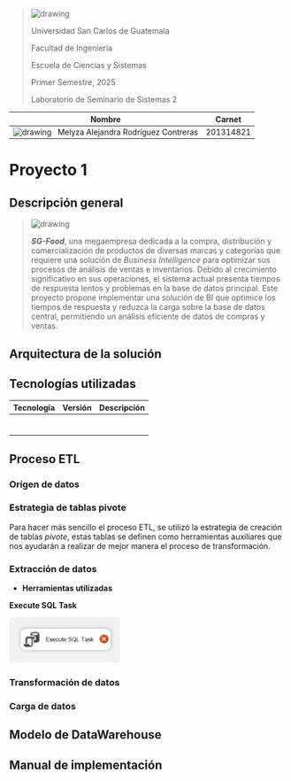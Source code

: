 ><img src="https://upload.wikimedia.org/wikipedia/commons/4/4a/Usac_logo.png" alt="drawing" width="75">
>
>Universidad San Carlos de Guatemala
>
>Facultad de Ingeniería 
>
>Escuela de Ciencias y Sistemas 
>
>Primer Semestre, 2025
>
>Laboratorio de Seminario de Sistemas 2


| Nombre                               | Carnet    |
| ------------------------------------ | --------- |
|  <img src="https://encrypted-tbn0.gstatic.com/images?q=tbn:ANd9GcQvke8Pr8T6xz52yM8v0ieg0oQy9L9SwfkO4hy4IKoRpxyQBKSGUWto7sWmzj9YYgm1VzU&usqp=CAU" alt="drawing" width="20"> &nbsp; Melyza Alejandra Rodríguez Contreras | 201314821 |


# Proyecto 1

## Descripción general 

> <img src="https://images.scalebranding.com/the-market-logo-113bfcff-2415-4436-b2ac-f1b64ef3b3dd.jpg" alt="drawing" width="200"> 
>
>***SG-Food***, una megaempresa dedicada a la compra, distribución y comercialización de productos de diversas marcas y categorías que requiere una solución de *Business Intelligence* para optimizar sus procesos de análisis de ventas e inventarios. Debido al crecimiento significativo en sus operaciones, el sistema actual presenta tiempos de respuesta lentos y problemas en la base de datos principal. Este proyecto propone implementar una solución de BI que optimice los tiempos de respuesta y reduzca la carga sobre la base de datos central, permitiendo un análisis eficiente de datos de compras y ventas.

## Arquitectura de la solución 

## Tecnologías utilizadas 

| Tecnología | Versión | Descripción | 
| -- | -- | -- |
| | | |
| | | |
| | | |
| | | |
| | | |
| | | |
| | | |


## Proceso ETL 

### Orígen de datos 
### Estrategia de tablas pivote 

Para hacer más sencillo el proceso ETL, se utilizó la estrategia de creación de tablas *pivote*, estas tablas se definen como herramientas auxiliares que nos ayudarán a realizar de mejor manera el proceso de transformación. 

### Extracción de datos

- **Herramientas utilizadas**

**Execute SQL Task**

<img src="images/h1.png" alt="drawing" width="200"> 



### Transformación de datos
### Carga de datos 

## Modelo de DataWarehouse

## Manual de implementación 
